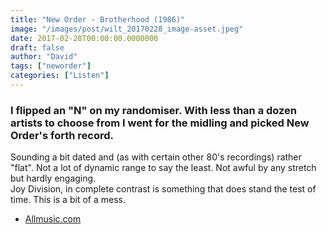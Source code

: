 ```yaml
---
title: "New Order - Brotherhood (1986)"
image: "/images/post/wilt_20170228_image-asset.jpeg"
date: 2017-02-28T00:00:00.0000000
draft: false
author: "David"
tags: ["neworder"]
categories: ["Listen"]
---
```

### I flipped an "N" on my randomiser. With less than a dozen artists to choose from I went for the midling and picked New Order's forth record.

 Sounding a bit dated and (as with certain other 80's recordings) rather "flat". Not a lot of dynamic range to say the least. Not awful by any stretch but hardly engaging.  
Joy Division, in complete contrast is something that does stand the test of time. This is a bit of a mess.

-  [Allmusic.com](http://www.allmusic.com/album/brotherhood-mw0000191077)
